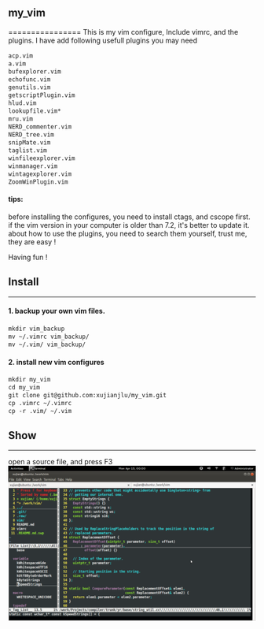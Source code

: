 ## my_vim
================
This is my vim configure, Include vimrc, and the plugins.
I have add following usefull plugins you may need

    acp.vim
    a.vim
    bufexplorer.vim
    echofunc.vim
    genutils.vim
    getscriptPlugin.vim
    hlud.vim
    lookupfile.vim*
    mru.vim
    NERD_commenter.vim
    NERD_tree.vim
    snipMate.vim
    taglist.vim
    winfileexplorer.vim
    winmanager.vim
    wintagexplorer.vim
    ZoomWinPlugin.vim

#### tips:
before installing the configures, you need to install ctags, and cscope first.  
if the vim version in your computer is older than 7.2, it's better to update it.  
about how to use the plugins, you need to search them yourself, trust me, they are easy !  
  
Having fun !

## Install
----------------
#### 1. backup your own vim files.
    mkdir vim_backup  
    mv ~/.vimrc vim_backup/  
    mv ~/.vim/ vim_backup/ 

#### 2. install new vim configures
    mkdir my_vim 
    cd my_vim 
    git clone git@github.com:xujianjlu/my_vim.git 
    cp .vimrc ~/.vimrc 
    cp -r .vim/ ~/.vim 


## Show
----------------
open a source file, and press F3  
![github](https://github.com/xujianjlu/my_vim/blob/master/raw/images/file_list.png "github")
